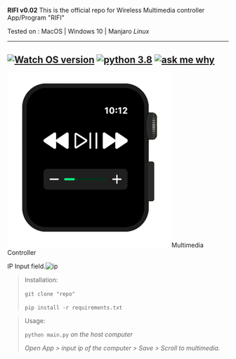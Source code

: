 **RIFI v0.02**
This is the official repo for Wireless Multimedia controller App/Program "RIFI"

Tested on : MacOS | Windows 10 | Manjaro *Linux*

---

##  [![Watch OS version](https://img.shields.io/badge/WatchOS-6.1-skyblue?style=flat)](https://www.apple.com/ca/watchos/watchos-6/) [![python 3.8](https://img.shields.io/badge/Python-3.8.1-brightred?style=flat)](https://www.python.org/) [![ask me why](https://img.shields.io/badge/Rifi-v0.02-purple?style=flat)](http://aayush.wtf)

![controlls](Images/controlls.png)Multimedia Controller



IP Input field.![ip](/Users/aayushpokharel/Desktop/RC/Rifi/Images/ip.png)



> Installation:
>
> `git clone "repo"`
>
> `pip install -r requirements.txt`



> Usage:
>
> `python main.py` *on the host computer*
>
> *Open App > input ip of the computer > Save > Scroll to multimedia.*

